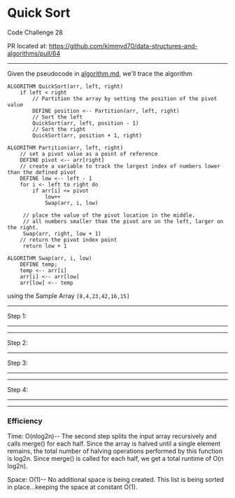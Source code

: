 # Quick Sort
Code Challenge 28

 PR located at: https://github.com/kimmyd70/data-structures-and-algorithms/pull/64

 _______________

Given the pseudocode in [algorithm.md](./images/algorithm.md), we'll trace the algorithm 

```
ALGORITHM QuickSort(arr, left, right)
    if left < right
        // Partition the array by setting the position of the pivot value 
        DEFINE position <-- Partition(arr, left, right)
        // Sort the left
        QuickSort(arr, left, position - 1)
        // Sort the right
        QuickSort(arr, position + 1, right)

ALGORITHM Partition(arr, left, right)
    // set a pivot value as a point of reference
    DEFINE pivot <-- arr[right]
    // create a variable to track the largest index of numbers lower than the defined pivot
    DEFINE low <-- left - 1
    for i <- left to right do
        if arr[i] <= pivot
            low++
            Swap(arr, i, low)

     // place the value of the pivot location in the middle.
     // all numbers smaller than the pivot are on the left, larger on the right. 
     Swap(arr, right, low + 1)
    // return the pivot index point
     return low + 1

ALGORITHM Swap(arr, i, low)
    DEFINE temp;
    temp <-- arr[i]
    arr[i] <-- arr[low]
    arr[low] <-- temp

```


using the Sample Array
`[8,4,23,42,16,15]`
___________________

Step 1: 

____________

___________________

Step 2: 

_______________________

Step 3: 

____________

___________________

Step 4: 
____________

______________
### Efficiency
Time: O(nlog2n)--
The second step splits the input array recursively and calls merge() for each half. Since the array is halved until a single element remains, the total number of halving operations performed by this function is log2n. Since merge() is called for each half, we get a total runtime of O(n log2n). 

Space: O(1)--
No additional space is being created. This list is being sorted in place…keeping the space at constant O(1).


